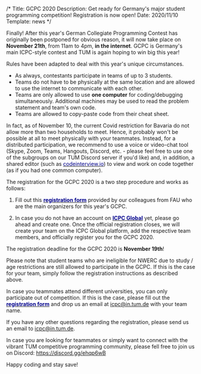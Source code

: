/*
Title: GCPC 2020
Description: Get ready for Germany's major student programming competition! Registration is now open!
Date: 2020/11/10
Template: news
*/

Finally! After this year's German Collegiate Programming Contest has originally been postponed for obvious reason, it will now take place on **November 21th**, from 11am to 4pm, **in the internet**. GCPC is Germany's main ICPC-style contest and TUM is again hoping to win big this year!

Rules have been adapted to deal with this year's unique circumstances.
- As always, contestants participate in teams of up to 3 students.
- Teams do not have to be physically at the same location and are allowed to use the internet to communicate with each other.
- Teams are only allowed to use **one computer** for coding/debugging simultaneously. Additional machines may be used to read the problem statement and team's own code.
- Teams are allowed to copy-paste code from their cheat sheet.

In fact, as of November 10, the current Covid restriction for Bavaria do not allow more than two households to meet. Hence, it probably won't be possible at all to meet physically with your teammates. Instead, for a distributed participation, we recommend to use a voice or video-chat tool (Skype, Zoom, Teams, Hangouts, Discord, etc. - please feel free to use one of the subgroups on our TUM Discord server if you'd like) and, in addition, a shared editor (such as [<span style="color:darkblue">codeinterview.io</span>](https://codeinterview.io)) to view and work on code together (as if you had one common computer).

The registration for the GCPC 2020 is a two step procedure and works as follows:

1) Fill out this [<span style="color:darkblue">**registration form**</span>](https://icpc.cs.fau.de/anmeldung/) provided by our colleagues from FAU who are the main organizers for this year's GCPC.

2) In case you do not have an account on [<span style="color:darkblue">**ICPC Global**</span>](https://icpc.global/) yet, please go ahead and create one. Once the official registration closes, we will create your team on the ICPC Global platform, add the respective team members, and officially register you for the GCPC 2020.

The registration deadline for the GCPC 2020 is **November 19th**!

Please note that student teams who are ineligible for NWERC due to study / age restrictions are still allowed to participate in the GCPC. If this is the case for your team, simply follow the registration instructions as described above.

In case you teammates attend different universities, you can only participate out of competition. If this is the case, please fill out the [<span style="color:darkblue">**registration form**</span>](https://icpc.cs.fau.de/anmeldung/) and drop us an email at icpc@in.tum.de with your team name.

If you have any other questions regarding the registration, please send us an email to icpc@in.tum.de.

In case you are looking for teammates or simply want to connect with the vibrant TUM competitive programming community, please fell free to join us on Discord: https://discord.gg/ehqp6wB

Happy coding and stay save!